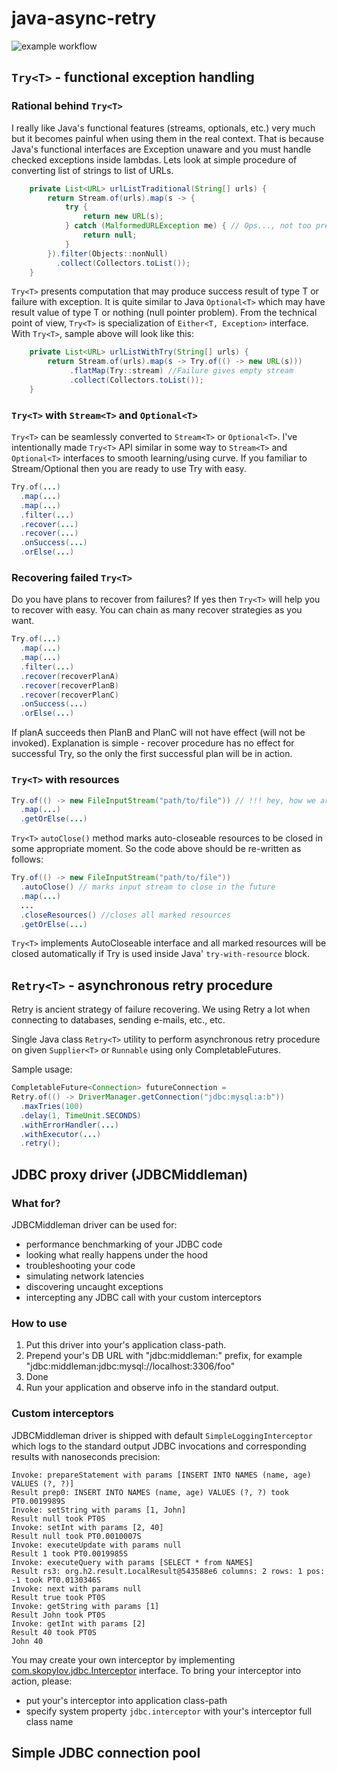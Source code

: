 # java-async-retry

![example workflow](https://github.com/skopylov58/java-functional-addons/.github/workflows/gradle.yml/badge.svg)

## `Try<T>` - functional exception handling

### Rational behind `Try<T>`

I really like Java's functional features (streams, optionals, etc.) very much but it becomes painful 
when using them in the real context. That is because Java's functional interfaces are Exception unaware
and you must handle checked exceptions inside lambdas.
Lets look at simple procedure of converting list of strings to list of URLs.

```java
    private List<URL> urlListTraditional(String[] urls) {
        return Stream.of(urls).map(s -> {
            try {
                return new URL(s);
            } catch (MalformedURLException me) { // Ops..., not too pretty
                return null;
            }
        }).filter(Objects::nonNull)
          .collect(Collectors.toList());
    }
```

`Try<T>` presents computation that may produce success result of type T or failure with exception.
It is quite similar to Java `Optional<T>` which may have result value of type T or nothing (null pointer problem).
From the technical point of view, `Try<T>` is specialization of `Either<T, Exception>` interface.
With `Try<T>`, sample above will look like this:

```java
    private List<URL> urlListWithTry(String[] urls) {
        return Stream.of(urls).map(s -> Try.of(() -> new URL(s)))
             .flatMap(Try::stream) //Failure gives empty stream
             .collect(Collectors.toList());
    }
```
### `Try<T>` with `Stream<T>` and `Optional<T>`

`Try<T>` can be seamlessly converted to `Stream<T>` or `Optional<T>`.
I've intentionally made `Try<T>` API similar in some way to `Stream<T>` and `Optional<T>` 
interfaces to smooth learning/using curve. If you familiar to Stream/Optional then you are ready to use Try with easy.

```java
Try.of(...)
  .map(...)
  .map(...)
  .filter(...)
  .recover(...)
  .recover(...)
  .onSuccess(...)
  .orElse(...)
```

### Recovering failed `Try<T>`

Do you have plans to recover from failures? If yes then `Try<T>` will help you to recover with easy.
You can chain as many recover strategies as you want.

```java
Try.of(...)
  .map(...)
  .map(...)
  .filter(...)
  .recover(recoverPlanA)
  .recover(recoverPlanB)
  .recover(recoverPlanC)
  .onSuccess(...)
  .orElse(...)
```

If planA succeeds then PlanB and PlanC will not have effect (will not be invoked). Explanation is 
simple - recover procedure has no effect for successful Try, so the only the first successful
plan will be in action.

### `Try<T>` with resources

```java
Try.of(() -> new FileInputStream("path/to/file")) // !!! hey, how we are going close this input stream?
  .map(...)
  .getOrElse(...)
```

`Try<T>` `autoClose()` method marks auto-closeable resources to be closed in some appropriate moment.
So the code above should be re-written as follows:

```java
Try.of(() -> new FileInputStream("path/to/file"))
  .autoClose() // marks input stream to close in the future
  .map(...)
  ...
  .closeResources() //closes all marked resources
  .getOrElse(...)
```

`Try<T>` implements AutoCloseable interface and all marked resources will be closed automatically if Try is used inside Java' `try-with-resource` block.

## `Retry<T>` - asynchronous retry procedure

Retry is ancient strategy of failure recovering. We using Retry a lot when connecting to databases, sending e-mails, etc., etc.

Single Java class `Retry<T>` utility to perform asynchronous retry procedure on given `Supplier<T>` or `Runnable` using only CompletableFutures.

Sample usage:

```java
CompletableFuture<Connection> futureConnection = 
Retry.of(() -> DriverManager.getConnection("jdbc:mysql:a:b"))
  .maxTries(100)
  .delay(1, TimeUnit.SECONDS)
  .withErrorHandler(...)
  .withExecutor(...)
  .retry();
```

## JDBC proxy driver (JDBCMiddleman)

### What for?

JDBCMiddleman driver can be used for:

- performance benchmarking of your JDBC code
- looking what really happens under the hood
- troubleshooting your code
- simulating network latencies
- discovering uncaught exceptions
- intercepting any JDBC call with your custom interceptors

### How to use

1. Put this driver into your's application class-path.
2. Prepend your's DB URL with "jdbc:middleman:" prefix, for example "jdbc:middleman:jdbc:mysql://localhost:3306/foo"
3. Done
4. Run your application and observe info in the standard output.

### Custom interceptors

JDBCMiddleman driver is shipped with default `SimpleLoggingInterceptor` which logs to the standard output JDBC invocations and corresponding results with nanoseconds precision:

```
Invoke: prepareStatement with params [INSERT INTO NAMES (name, age) VALUES (?, ?)]
Result prep0: INSERT INTO NAMES (name, age) VALUES (?, ?) took PT0.0019989S
Invoke: setString with params [1, John]
Result null took PT0S
Invoke: setInt with params [2, 40]
Result null took PT0.0010007S
Invoke: executeUpdate with params null
Result 1 took PT0.0019985S
Invoke: executeQuery with params [SELECT * from NAMES]
Result rs3: org.h2.result.LocalResult@543588e6 columns: 2 rows: 1 pos: -1 took PT0.0130346S
Invoke: next with params null
Result true took PT0S
Invoke: getString with params [1]
Result John took PT0S
Invoke: getInt with params [2]
Result 40 took PT0S
John 40
```

You may create your own interceptor by implementing 
[com.skopylov.jdbc.Interceptor](jdbc/src/main/java/com/skopylov/jdbc/Interceptor.java) interface.
To bring your interceptor into action, please:

- put your's interceptor into application class-path 
- specify system property `jdbc.interceptor` with your's interceptor full class name


## Simple JDBC connection pool

  

